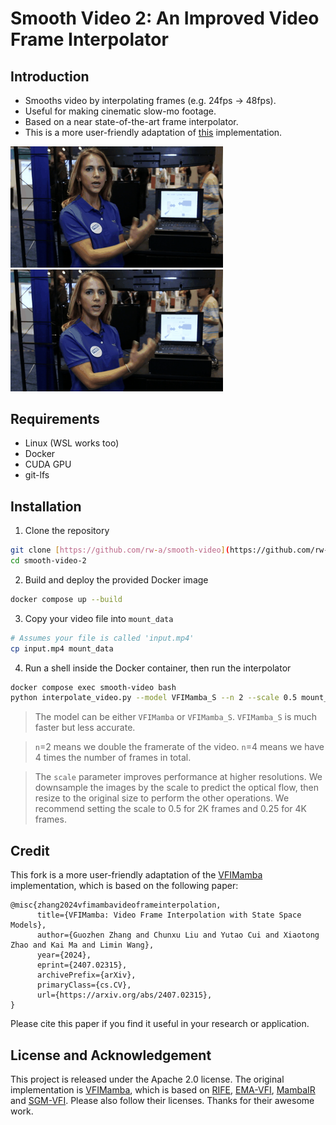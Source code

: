 # Smooth Video 2: An Improved Video Frame Interpolator

## Introduction
 - Smooths video by interpolating frames (e.g. 24fps → 48fps). 
 - Useful for making cinematic slow-mo footage.
 - Based on a near state-of-the-art frame interpolator.
 - This is a more user-friendly adaptation of [this](https://github.com/MCG-NJU/VFIMamba) implementation.

<p float="left">
  <img src=figs/out_2x.gif width=340 />
  <img src=figs/out_8x.gif width=340 /> 
</p>

## Requirements
 - Linux (WSL works too)
 - Docker
 - CUDA GPU
 - git-lfs

## Installation
1. Clone the repository
```bash
git clone [https://github.com/rw-a/smooth-video](https://github.com/rw-a/smooth-video-2.git)
cd smooth-video-2
```
2. Build and deploy the provided Docker image
```bash
docker compose up --build
```
3. Copy your video file into `mount_data`
```bash
# Assumes your file is called 'input.mp4'
cp input.mp4 mount_data
```
4. Run a shell inside the Docker container, then run the interpolator
```bash
docker compose exec smooth-video bash
python interpolate_video.py --model VFIMamba_S --n 2 --scale 0.5 mount_data/input.mp4 mount_data/output.mp4
```

> The model can be either `VFIMamba` or `VFIMamba_S`. `VFIMamba_S` is much faster but less accurate.

> `n`=2 means we double the framerate of the video. `n`=4 means we have 4 times the number of frames in total.

> The `scale` parameter improves performance at higher resolutions. We downsample the images by the scale to predict the optical flow, then resize to the original size to perform the other operations.
> We recommend setting the scale to 0.5 for 2K frames and 0.25 for 4K frames.

## Credit

This fork is a more user-friendly adaptation of the [VFIMamba](https://github.com/MCG-NJU/VFIMamba) implementation, which is based on the following paper:

```
@misc{zhang2024vfimambavideoframeinterpolation,
      title={VFIMamba: Video Frame Interpolation with State Space Models}, 
      author={Guozhen Zhang and Chunxu Liu and Yutao Cui and Xiaotong Zhao and Kai Ma and Limin Wang},
      year={2024},
      eprint={2407.02315},
      archivePrefix={arXiv},
      primaryClass={cs.CV},
      url={https://arxiv.org/abs/2407.02315}, 
}
```

Please cite this paper if you find it useful in your research or application.

## License and Acknowledgement

This project is released under the Apache 2.0 license. The original implementation is [VFIMamba](https://github.com/MCG-NJU/VFIMamba), which is based on [RIFE](https://github.com/hzwer/arXiv2020-RIFE), [EMA-VFI](https://github.com/whai362/PVT), [MambaIR](https://github.com/csguoh/MambaIR?tab=readme-ov-file#installation) and [SGM-VFI](https://github.com/MCG-NJU/SGM-VFI). Please also follow their licenses. Thanks for their awesome work.

